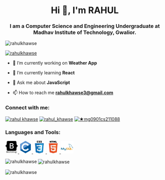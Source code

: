 <!---
RahulKhawse/RahulKhawse is a ✨ special ✨ repository because its `README.md` (this file) appears on your GitHub profile.
You can click the Preview link to take a look at your changes.
--->
<h1 align="center">Hi 👋, I'm RAHUL</h1>
<h3 align="center">I am a Computer Science and Engineering Undergraduate at Madhav Institute of Technology, Gwalior.</h3>

<p align="left"> <img src="https://komarev.com/ghpvc/?username=rahulkhawse&label=Profile%20views&color=0e75b6&style=flat" alt="rahulkhawse" /> </p>

<p align="left"> <a href="https://github.com/ryo-ma/github-profile-trophy"><img src="https://github-profile-trophy.vercel.app/?username=rahulkhawse" alt="rahulkhawse" /></a> </p>

- 🔭 I’m currently working on **Weather App**

- 🌱 I’m currently learning **React**

- 💬 Ask me about **JavaScript**

- 📫 How to reach me **rahulkhawse3@gmail.com**

<h3 align="left">Connect with me:</h3>
<p align="left">
<a href="https://linkedin.com/in/rahul khawse" target="blank"><img align="center" src="https://raw.githubusercontent.com/rahuldkjain/github-profile-readme-generator/master/src/images/icons/Social/linked-in-alt.svg" alt="rahul khawse" height="30" width="40" /></a>
<a href="https://instagram.com/rahul_khawse" target="blank"><img align="center" src="https://raw.githubusercontent.com/rahuldkjain/github-profile-readme-generator/master/src/images/icons/Social/instagram.svg" alt="rahul_khawse" height="30" width="40" /></a>
<a href="https://www.codechef.com/users/★mg0901cs211088" target="blank"><img align="center" src="https://cdn.jsdelivr.net/npm/simple-icons@3.1.0/icons/codechef.svg" alt="★mg0901cs211088" height="30" width="40" /></a>
</p>

<h3 align="left">Languages and Tools:</h3>
<p align="left"> <a href="https://getbootstrap.com" target="_blank" rel="noreferrer"> <img src="https://raw.githubusercontent.com/devicons/devicon/master/icons/bootstrap/bootstrap-plain-wordmark.svg" alt="bootstrap" width="40" height="40"/> </a> <a href="https://www.cprogramming.com/" target="_blank" rel="noreferrer"> <img src="https://raw.githubusercontent.com/devicons/devicon/master/icons/c/c-original.svg" alt="c" width="40" height="40"/> </a> <a href="https://www.w3schools.com/css/" target="_blank" rel="noreferrer"> <img src="https://raw.githubusercontent.com/devicons/devicon/master/icons/css3/css3-original-wordmark.svg" alt="css3" width="40" height="40"/> </a> <a href="https://www.w3.org/html/" target="_blank" rel="noreferrer"> <img src="https://raw.githubusercontent.com/devicons/devicon/master/icons/html5/html5-original-wordmark.svg" alt="html5" width="40" height="40"/> </a> <a href="https://www.mysql.com/" target="_blank" rel="noreferrer"> <img src="https://raw.githubusercontent.com/devicons/devicon/master/icons/mysql/mysql-original-wordmark.svg" alt="mysql" width="40" height="40"/> </a> </p>

<p><img align="left" src="https://github-readme-stats.vercel.app/api/top-langs?username=rahulkhawse&show_icons=true&locale=en&layout=compact" alt="rahulkhawse" /></p>

<p>&nbsp;<img align="center" src="https://github-readme-stats.vercel.app/api?username=rahulkhawse&show_icons=true&locale=en" alt="rahulkhawse" /></p>

<p><img align="center" src="https://github-readme-streak-stats.herokuapp.com/?user=rahulkhawse&" alt="rahulkhawse" /></p>

